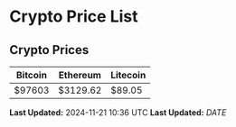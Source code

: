 # Crypto Price List

## Crypto Prices
| Bitcoin | Ethereum | Litecoin |
| ------- | -------- | -------- |
| $97603 | $3129.62 | $89.05 |
**Last Updated:** 2024-11-21 10:36 UTC
**Last Updated:** $DATE$
